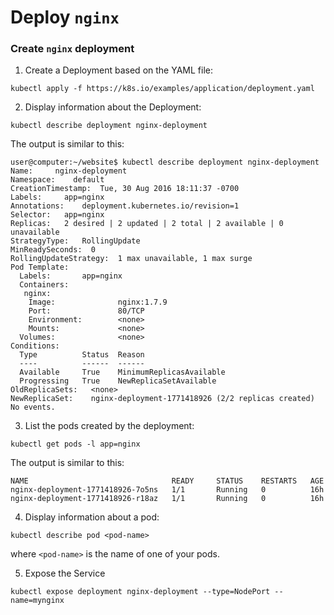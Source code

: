 # Deploy `nginx`

### Create `nginx` deployment
1) Create a Deployment based on the YAML file:
```
kubectl apply -f https://k8s.io/examples/application/deployment.yaml
```

2) Display information about the Deployment:
```
kubectl describe deployment nginx-deployment
```

The output is similar to this:
```
user@computer:~/website$ kubectl describe deployment nginx-deployment
Name:     nginx-deployment
Namespace:    default
CreationTimestamp:  Tue, 30 Aug 2016 18:11:37 -0700
Labels:     app=nginx
Annotations:    deployment.kubernetes.io/revision=1
Selector:   app=nginx
Replicas:   2 desired | 2 updated | 2 total | 2 available | 0 unavailable
StrategyType:   RollingUpdate
MinReadySeconds:  0
RollingUpdateStrategy:  1 max unavailable, 1 max surge
Pod Template:
  Labels:       app=nginx
  Containers:
   nginx:
    Image:              nginx:1.7.9
    Port:               80/TCP
    Environment:        <none>
    Mounts:             <none>
  Volumes:              <none>
Conditions:
  Type          Status  Reason
  ----          ------  ------
  Available     True    MinimumReplicasAvailable
  Progressing   True    NewReplicaSetAvailable
OldReplicaSets:   <none>
NewReplicaSet:    nginx-deployment-1771418926 (2/2 replicas created)
No events.
```

3) List the pods created by the deployment:
```
kubectl get pods -l app=nginx
```

The output is similar to this:
```
NAME                                READY     STATUS    RESTARTS   AGE
nginx-deployment-1771418926-7o5ns   1/1       Running   0          16h
nginx-deployment-1771418926-r18az   1/1       Running   0          16h
```

4) Display information about a pod:
```
kubectl describe pod <pod-name>
```

where `<pod-name>` is the name of one of your pods.

5) Expose the Service

```
kubectl expose deployment nginx-deployment --type=NodePort --name=mynginx
```
